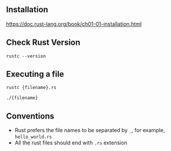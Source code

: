 ## Installation

https://doc.rust-lang.org/book/ch01-01-installation.html

## Check Rust Version

`rustc --version`

## Executing a file
`rustc {filename}.rs`

`./{filename}`

## Conventions
- Rust prefers the file names to be separated by `_`, for example, `hello_world.rs`
- All the rust files should end with `.rs` extension